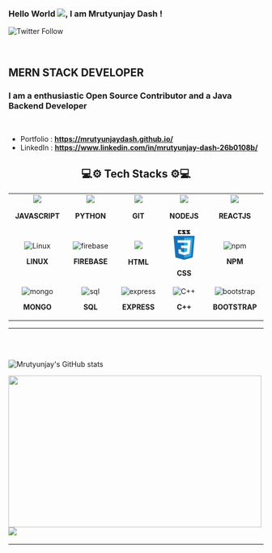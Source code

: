 ### Hello World <img src="https://raw.githubusercontent.com/MartinHeinz/MartinHeinz/master/wave.gif" width="30px">, <strong>I am Mrutyunjay Dash</strong> !

![Twitter Follow](https://img.shields.io/twitter/follow/mrutyunjaydash0?style=social)

<br>

<h2>MERN STACK DEVELOPER</h2>
<h3>I am a enthusiastic Open Source Contributor and a Java Backend Developer</h3>
<br>

- Portfolio : **https://mrutyunjaydash.github.io/**
- LinkedIn : **https://www.linkedin.com/in/mrutyunjay-dash-26b0108b/**
<h2 align='center'>💻⚙ Tech Stacks ⚙💻</h2>

<table width="100%">
<tr>
    <td align='center' width="190">
        <img src="https://github.com/abranhe/programming-languages-logos/blob/master/src/javascript/javascript.svg" width="80">
        <br>
        <p><strong>JAVASCRIPT</strong></p>
    </td>
    <td align='center' width="190">
        <img src="https://user-images.githubusercontent.com/68724228/119315331-5cea3780-bc93-11eb-9bbf-bc2c9f083e00.png" width="60">
        <p><strong>PYTHON</strong></p>
    </td>
    <td align='center' width="190">
        <img src="https://git-scm.com/images/logos/downloads/Git-Icon-1788C.png" width="80">
        <p><strong>GIT</strong></p>
    </td>
    <td align='center' width="190">
        <img src="https://www.vectorlogo.zone/logos/nodejs/nodejs-ar21.svg" >
        <p><strong>NODEJS</strong></p>
    </td>
    <td align='center' width="190">
        <img src="https://user-images.githubusercontent.com/68724228/119316381-85266600-bc94-11eb-97ed-3dafb4eb7a43.png" width="80">
        <p><strong>REACTJS</strong></p>
    </td>
</tr>
<tr>
    <td align='center'>
        <img src = 'https://cdn.worldvectorlogo.com/logos/linux-tux.svg' alt = 'Linux' height = '80' width = '80'/>
        <p><strong>LINUX</strong></p>
    </td>
    <td align='center'>
        <img src = 'https://cdn.worldvectorlogo.com/logos/firebase-1.svg' alt = 'firebase' height = '80' width = '80'/>
        <p><strong>FIREBASE</strong></p>
    </td>
    <td align='center'>
        <img src="https://image.flaticon.com/icons/png/512/732/732212.png" width="60">
        <p><strong>HTML</strong></p>
    </td>
    <td align='center'>
        <img src="https://raw.githubusercontent.com/devicons/devicon/0d6c64dbbf311879f7d563bfc3ccf559f9ed111c/icons/css3/css3-original-wordmark.svg" width="60">
        <p><strong>CSS</strong></p>
    </td>
    <td align='center'>
        <img src = 'https://cdn.worldvectorlogo.com/logos/npm.svg' alt = 'npm' height = '60' width = '80'/>
        <p><strong>NPM</strong></p>
    </td>
</tr>
<tr>
    <td align='center'>
        <img src = 'https://1000logos.net/wp-content/uploads/2020/08/MongoDB-Logo-640x400.png' alt = 'mongo' width="100" height = '80'/>
        <p><strong>MONGO</strong></p>
    </td>
    <td align='center'>
        <img src = 'https://image.shutterstock.com/image-photo/image-260nw-684826648.jpg' alt = 'sql' width="80" height = '80'/>
        <p><strong>SQL</strong></p>
    </td>
    <td align='center'>
        <img src = 'https://w7.pngwing.com/pngs/925/447/png-transparent-express-js-node-js-javascript-mongodb-node-js-text-trademark-logo-thumbnail.png' alt = 'express' width="80" height = '80'/>
        <p><strong>EXPRESS</strong></p>
    </td>
    <td align='center'>
        <img src = 'https://seeklogo.com/images/C/c-logo-43CE78FF9C-seeklogo.com.png' alt = 'C++' width="80" height = '80'/>
        <p><strong>C++</strong></p>
    </td>
    <td align='center'>
        <img src = 'https://getbootstrap.com/docs/5.0/assets/brand/bootstrap-logo.svg' alt = 'bootstrap' width="100" height = '80'/>
        <p><strong>BOOTSTRAP</strong></p>
    </td>
</tr>
</table>

---

<br><br>

![Mrutyunjay's GitHub stats](https://github-readme-stats.vercel.app/api?username=mrutyunjaydash&count_private=true&theme=vue)


</p>
<p align="left">

<img align="left" height="300px" width="500px" src="https://github-readme-streak-stats.herokuapp.com/?user=mrutyunjaydash&theme=vue">
</p>
<img src="https://activity-graph.herokuapp.com/graph?username=mrutyunjaydash&bg_color=f5f5f5&color=000000&line=00b300&point=000000">

---

